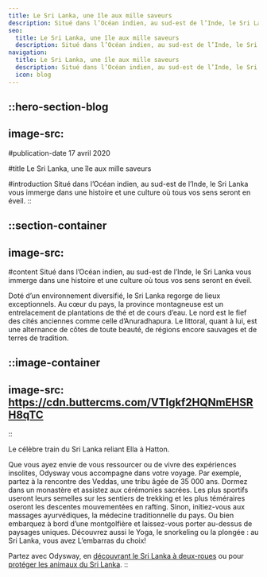 ```yaml
---
title: Le Sri Lanka, une île aux mille saveurs
description: Situé dans l’Océan indien, au sud-est de l’Inde, le Sri Lanka vous immerge dans une histoire et une culture où tous vos sens seront en éveil. Doté d’un environnement diversifié, le Sri Lanka regorge de lieux exceptionnels. Au cœur du pays, la province montagneuse est un entrelacement de plantations de ...
seo:
  title: Le Sri Lanka, une île aux mille saveurs
  description: Situé dans l’Océan indien, au sud-est de l’Inde, le Sri Lanka vous immerge dans une histoire et une culture où tous vos sens seront en éveil
navigation:
  title: Le Sri Lanka, une île aux mille saveurs
  description: Situé dans l’Océan indien, au sud-est de l’Inde, le Sri Lanka vous immerge dans une histoire et une culture où tous vos sens seront en éveil. Doté d’un environnement diversifié, le Sri Lanka regorge de lieux exceptionnels. Au cœur du pays, la province montagneuse est un entrelacement de plantations de ...
  icon: blog
---
```


::hero-section-blog
---
image-src: 
---
#publication-date
17 avril 2020

#title
Le Sri Lanka, une île aux mille saveurs

#introduction
Situé dans l’Océan indien, au sud-est de l’Inde, le Sri Lanka vous immerge dans une histoire et une culture où tous vos sens seront en éveil.
::

::section-container
---
image-src: 
---
#content
Situé dans l’Océan indien, au sud-est de l’Inde, le Sri Lanka vous immerge dans une histoire et une culture où tous vos sens seront en éveil.

Doté d’un environnement diversifié, le Sri Lanka regorge de lieux exceptionnels. Au cœur du pays, la province montagneuse est un entrelacement de plantations de thé et de cours d’eau. Le nord est le fief des cités anciennes comme celle d’Anuradhapura. Le littoral, quant à lui, est une alternance de côtes de toute beauté, de régions encore sauvages et de terres de tradition.

::image-container
---
image-src: https://cdn.buttercms.com/VTIgkf2HQNmEHSRH8qTC
---
::

Le célèbre train du Sri Lanka reliant Ella à Hatton.

Que vous ayez envie de vous ressourcer ou de vivre des expériences insolites, Odysway vous accompagne dans votre voyage. Par exemple, partez à la rencontre des Veddas, une tribu âgée de 35 000 ans. Dormez dans un monastère et assistez aux cérémonies sacrées. Les plus sportifs useront leurs semelles sur les sentiers de trekking et les plus téméraires oseront les descentes mouvementées en rafting. Sinon, initiez-vous aux massages ayurvédiques, la médecine traditionnelle du pays. Ou bien embarquez à bord d’une montgolfière et laissez-vous porter au-dessus de paysages uniques. Découvrez aussi le Yoga, le snorkeling ou la plongée : au Sri Lanka, vous avez L’embarras du choix!

Partez avec Odysway, en [découvrant le Sri Lanka à deux-roues](https://odysway.com/voyages/voyage-velo-sri-lanka) ou pour [protéger les animaux du Sri Lanka](https://odysway.com/voyages/protection-animaux-sri-lanka).
::
